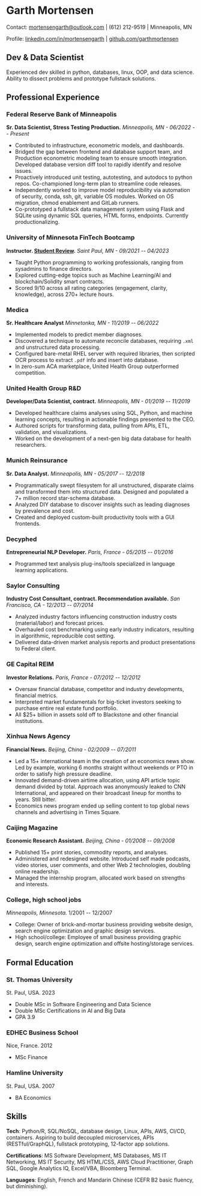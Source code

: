 # Garth Mortensen

Contact: <mortensengarth@outlook.com> \| (612) 212-9519 \| Minneapolis,
MN

Profile:
[linkedin.com/in/mortensengarth](https://www.linkedin.com/in/mortensengarth)
\| [github.com/garthmortensen](https://www.github.com/garthmortensen)

## Dev & Data Scientist

Experienced dev skilled in python, databases, linux, OOP, and data
science. Ability to dissect problems and prototype fullstack solutions.

## Professional Experience

### Federal Reserve Bank of Minneapolis

**Sr. Data Scientist, Stress Testing Production.** *Minneapolis, MN -
06/2022 -- Present*

-   Contributed to infrastructure, econometric models, and dashboards.
-   Bridged the gap between frontend and database support team, and
    Production econometric modeling team to ensure smooth integration.
    Developed database version diff tool to rapidly identify and resolve
    issues.
-   Proactively introduced unit testing, autotesting, and autodocs to
    python repos. Co-championed long-term plan to streamline code
    releases.
-   Independently worked to improve model reproducibility via automation
    of security, conda, ssh, git, variable OS modules. Worked on OS
    migration, chmod enablement and GitLab runners.
-   Co-prototyped a fullstack data management system using Flask and
    SQLite using dynamic SQL queries, HTML forms, endpoints. Currently
    productionalizing.

### University of Minnesota FinTech Bootcamp

**Instructor. [Student
Review](https://www.coursereport.com/schools/university-of-minnesota-boot-camps?shared_review=42025#reviews).**
*Saint Paul, MN - 09/2021 -- 04/2023*

-   Taught Python programming to working professionals, ranging from
    sysadmins to finance directors.
-   Explored cutting-edge topics such as Machine Learning/AI and
    blockchain/Solidity smart contracts.
-   Scored 9/10 across all rating categories (engagement, clarity,
    knowledge), across 270+ lecture hours.

### Medica

**Sr. Healthcare Analyst** *Minnetonka, MN - 11/2019 -- 06/2022*

-   Implemented models to predict member diagnoses.
-   Discovered a technique to automate reconcile databases, requiring
    `.xml` and unstructured data processing.
-   Configured bare-metal RHEL server with required libraries, then
    scripted OCR process to extract `.pdf` info and insert into
    database.
-   In zero-sum ACA marketplace, United Health Group outperformed
    competition.

### United Health Group R&D

**Developer/Data Scientist, contract.** *Minneapolis, MN - 01/2019 --
11/2019*

-   Developed healthcare claims analyses using SQL, Python, and machine
    learning concepts, resulting in actionable findings presented to the
    CEO.
-   Authored scripts for transforming data, pulling from APIs, ETL,
    validation, and visualizations.
-   Worked on the development of a next-gen big data database for health
    researchers.

### Munich Reinsurance

**Sr. Data Analyst.** *Minneapolis, MN - 05/2017 -- 12/2018*

-   Programmatically swept filesystem for all unstructured, disparate
    claims and transformed them into structured data. Designed and
    populated a 7+ million record star-schema database.
-   Analyzed DIY database to discover insights such as leading diagnoses
    by prevalence and cost.
-   Created and deployed custom-built productivity tools with a GUI
    frontends.

### Decyphed

**Entrepreneurial NLP Developer.** *Paris, France - 05/2015 -- 01/2016*

-   Programmed text analysis plug-ins/tools specialized in language
    learning applications.

### Saylor Consulting

**Industry Cost Consultant, contract. Recommendation available.** *San
Francisco, CA - 12/2013 -- 07/2014*

-   Analyzed industry factors influencing construction industry costs
    (material/labor) and forecast prices.
-   Overhauled cost benchmarking using early industry indicators,
    resulting in algorithmic, reproducible cost setting.
-   Delivered data-driven market analysis reports and product
    presentations to Federal client.

### GE Capital REIM

**Investor Relations.** *Paris, France - 07/2012 -- 12/2012*

-   Oversaw financial database, competitor and industry developments,
    financial metrics.
-   Interpreted market fundamentals for big-ticket investors seeking to
    purchase entire real estate fund portfolio.
-   All \$25+ billion in assets sold off to Blackstone and other
    financial institutions.

### Xinhua News Agency

**Financial News.** *Beijing, China - 02/2009 -- 07/2011*

-   Led a 15+ international team in the creation of an economics news
    show. Led by example, working 6 months straight without weekends or
    PTO in order to satisfy high pressure deadline.
-   Innovated demand-driven airtime allocation, using API article topic
    demand divided by total. Approach was anonymously leaked to CNN
    International, and appeared on their broadcast lineup for months to
    years. Still bitter.
-   Economics news program ended up selling content to top global news
    channels and advertising in Times Square.

### Caijing Magazine

**Economic Research Assistant.** *Beijing, China - 01/2008 -- 09/2008*

-   Published 15+ print stories, commodity reports, and analyses.
-   Administered and redesigned website. Introduced self made podcasts,
    video stories, user comments, and other Web 2 technologies, doubling
    online readership.
-   Managed the internship program, allocated work based on strengths
    and interests.

### College, high school jobs

*Minneapolis, Minnesota.* 1/2001 -- 12/2007

-   College: Owner of brick-and-mortar business providing website
    design, search engine optimization and graphic design services.
-   High school/college: Employee of small business providing graphic
    design, search engine optimization and offsite hosting/storage
    services.

## Formal Education

### St. Thomas University

St. Paul, USA. 2023

-   Double MSc in Software Engineering and Data Science
-   Double MSc Certifications in AI and Big Data
-   GPA 3.9

### EDHEC Business School

Nice, France. 2012

-   MSc Finance

### Hamline University

St. Paul, USA. 2007

-   BA Economics

## Skills

**Tech**: Python/R, SQL/NoSQL, database design, Linux, APIs, AWS, CI/CD,
containers. Aspiring to build decoupled microservices, APIs
(RESTful/GraphQL), fullstack prototyping, 12-factor app solutions.

**Certifications**: MS Software Development, MS Databases, MS IT
Networking, MS IT Security, MS HTML/CSS, AWS Cloud Practitioner, Graph
SQL, Google Analytics IQ, Excel/VBA, Bloomberg Terminal.

**Languages**: English, French and Mandarin Chinese (CEFR B2 basic
fluency, but diminishing).
